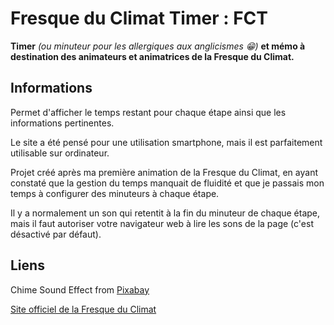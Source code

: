 # Fresque du Climat Timer : FCT

**Timer** _(ou minuteur pour les allergiques aux anglicismes 😁)_ **et mémo à destination des animateurs et animatrices de la Fresque du Climat.**

## Informations

Permet d'afficher le temps restant pour chaque étape ainsi que les informations pertinentes.

Le site a été pensé pour une utilisation smartphone, mais il est parfaitement utilisable sur ordinateur.

Projet créé après ma première animation de la Fresque du Climat, en ayant constaté que la gestion du temps manquait de fluidité et que je passais mon temps à configurer des minuteurs à chaque étape.

Il y a normalement un son qui retentit à la fin du minuteur de chaque étape, mais il faut autoriser votre navigateur web à lire les sons de la page (c'est désactivé par défaut).

## Liens

Chime Sound Effect from <a href="https://pixabay.com/?utm_source=link-attribution&utm_medium=referral&utm_campaign=music&utm_content=46486">Pixabay</a>

<a href="https://association.climatefresk.org">Site officiel de la Fresque du Climat</a>
